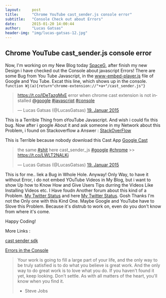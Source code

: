 ```yaml
---
layout:     post
title:      "Chrome YouTube cast_sender.js console error"
subtitle:   "Console Check out about Errors"
date:       2015-01-20 14:00:44
author:     "Lucas Gatsas"
header-img: "img/lucas-gatsas-12.jpg"
---
```

<h2 class="section-heading">Chrome YouTube cast_sender.js console error</h2>

Now, I'm working on my New Blog today [SpaceG](https://spaceg.github.io), after finish my new Design  i have checked out the Console about javascript Errors! There are some Bug from You Tube Javascript, in the www-embed-player.js file of Google and You Tube. Excat this line, which shows up in the console. <code> function Wj(a){return"chrome-extension://"+a+"/cast_sender.js"} </code>

<blockquote class="twitter-tweet tw-align-center" data-link-color="#666" lang="de"><p><a href="https://t.co/lDeTazgMxE">https://t.co/lDeTazgMxE</a> error when chrome cast extension is not installed <a href="https://twitter.com/google">@google</a> <a href="https://twitter.com/hashtag/javascript?src=hash">#javascript</a> <a href="https://twitter.com/hashtag/console?src=hash">#console</a></p>&mdash; Lucas Gatsas (@LucasGatsas) <a href="https://twitter.com/LucasGatsas/status/557184382742831104">19. Januar 2015</a></blockquote>
<script async src="//platform.twitter.com/widgets.js" charset="utf-8"></script>

This is a Terrible Thing from oYouTube Javascript. And wish i could fix this bug. Now after i google About it and ask someone in my Network about this Problem, i found on Stackoverflow a Answer :  [StackOverFlow](http://stackoverflow.com/questions/25814914/chrome-youtube-cast-sender-js-console-error)

This is Terrible because nobody download this Cast App [Google Cast](https://chrome.google.com/webstore/detail/google-cast/boadgeojelhgndaghljhdicfkmllpafd) 

<blockquote class="twitter-tweet tw-align-center" data-link-color="#666" lang="de"><p>the same <a href="https://twitter.com/hashtag/shit?src=hash">#shit</a> here cast_sender_js <a href="https://twitter.com/hashtag/google?src=hash">#google</a> <a href="https://twitter.com/hashtag/chrome?src=hash">#chrome</a> &gt;&gt; <a href="https://t.co/LWLT2NALKj">https://t.co/LWLT2NALKj</a></p>&mdash; Lucas Gatsas (@LucasGatsas) <a href="https://twitter.com/LucasGatsas/status/557185085699809280">19. Januar 2015</a></blockquote>
<script async src="//platform.twitter.com/widgets.js" charset="utf-8"></script>

This is for me.. liek a Bug in Whole Hole. Anyway! Only Way, to have it without Error, i do not embed YOuTube Videos in My Blog, but i want to show Up how to Know How and Give Users Tips durring the Videos Like Installing Videos etc. I Have foudn Another forum about this kind of a Problem. [My Twitter Status](https://twitter.com/LucasGatsas/status/557185085699809280) and here [My Twitter Status](https://twitter.com/LucasGatsas/status/557184382742831104). Gosh Thanks I'm not the Only one with this Kind One. Maybe Google and YouTube have to Slove this Problem. Because it's distrub to work on, even do you don't know from where it's come. 

Happy Coding!


More Links :

[cast sender sdk](https://code.google.com/p/google-cast-sdk/issues/detail?id=309) 


[Errors in the Console](https://google-cast-sdk.googlecode.com/issues/attachment?aid=3090040000&name=cast_sender_js_error.png&token=ABZ6GAf4evtyKtwQtu0EEZvJfWhp5oURZA%3A1421678089522&inline=1) 



<!--

<a href="#">
    <img src="{{ site.baseurl }}/img/static.squarespace.jpg" alt="Post Sample Image">
</a>
-->


<!--
<a href="#">
    <img src="{{ site.baseurl }}/img/gitlist.io.png" alt="Post Sample Image">
</a> -->
<!--

<a href="#">
    <img src="{{ site.baseurl }}/img/design.png" alt="Post Sample Image">
</a> 


-->




<blockquote>Your work is going to fill a large part of your life, and the only way to be truly satisfied is to do what you believe is great work. And the only way to do great work is to love what you do. If you haven't found it yet, keep looking. Don't settle. As with all matters of the heart, you'll know when you find it.

- Steve Jobs

</blockquote>


<!-- 
<a href="#">
    <img src="{{ site.baseurl }}/img/jekyllthemewhite.png" alt="Post Sample Image">
</a> 



 -->



